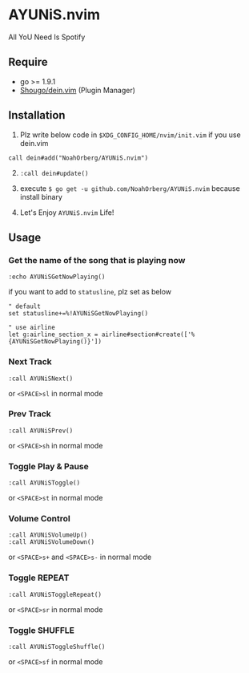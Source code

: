 # AYUNiS.nvim
All YoU Need Is Spotify

## Require
- go >= 1.9.1
- [Shougo/dein.vim](https://github.com/Shougo/dein.vim) (Plugin Manager)

## Installation
1. Plz write below code in `$XDG_CONFIG_HOME/nvim/init.vim` if you use dein.vim
``` vim
call dein#add("NoahOrberg/AYUNiS.nvim")
```

2. `:call dein#update()`

3. execute `$ go get -u github.com/NoahOrberg/AYUNiS.nvim` because install binary

4. Let's Enjoy `AYUNiS.nvim` Life!

## Usage
### Get the name of the song that is playing now
``` vim
:echo AYUNiSGetNowPlaying()
```
if you want to add to `statusline`, plz set as below
``` vim
" default
set statusline+=%!AYUNiSGetNowPlaying()

" use airline
let g:airline_section_x = airline#section#create(['%{AYUNiSGetNowPlaying()}'])
```

### Next Track
``` vim
:call AYUNiSNext()
```
or `<SPACE>sl` in normal mode

### Prev Track
``` vim
:call AYUNiSPrev()
```
or `<SPACE>sh` in normal mode

### Toggle Play & Pause
``` vim
:call AYUNiSToggle()
```
or `<SPACE>st` in normal mode

### Volume Control
``` vim
:call AYUNiSVolumeUp()
:call AYUNiSVolumeDown()
```
or `<SPACE>s+` and `<SPACE>s-` in normal mode

### Toggle REPEAT
``` vim
:call AYUNiSToggleRepeat()
```
or `<SPACE>sr` in normal mode

### Toggle SHUFFLE
``` vim
:call AYUNiSToggleShuffle()
```
or `<SPACE>sf` in normal mode

